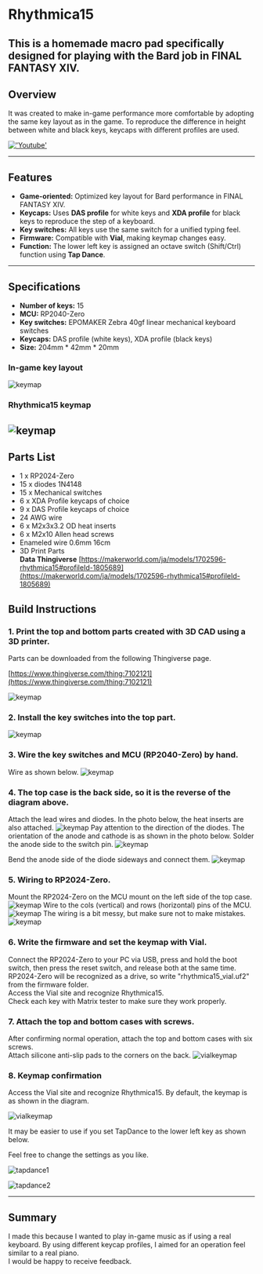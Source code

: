 # Rhythmica15
This is a homemade macro pad specifically designed for playing with the Bard job in FINAL FANTASY XIV.
---

## Overview

It was created to make in-game performance more comfortable by adopting the same key layout as in the game. To reproduce the difference in height between white and black keys, keycaps with different profiles are used.

[!['Youtube'](./image/rythumica15demo.png)](https://youtu.be/TGSGsOt75hQ)

---

## Features

* **Game-oriented:** Optimized key layout for Bard performance in FINAL FANTASY XIV.
* **Keycaps:** Uses **DAS profile** for white keys and **XDA profile** for black keys to reproduce the step of a keyboard.
* **Key switches:** All keys use the same switch for a unified typing feel.
* **Firmware:** Compatible with **Vial**, making keymap changes easy.
* **Function:** The lower left key is assigned an octave switch (Shift/Ctrl) function using **Tap Dance**.

---

## Specifications

* **Number of keys:** 15
* **MCU:** RP2040-Zero
* **Key switches:** EPOMAKER Zebra 40gf linear mechanical keyboard switches
* **Keycaps:** DAS profile (white keys), XDA profile (black keys)
* **Size:** 204mm * 42mm * 20mm 

### In-game key layout
![keymap](./image/keyboardpict.png)

### Rhythmica15 keymap
![keymap](./image/keymap.png)
---

## Parts List
* 1 x RP2024-Zero
* 15 x diodes 1N4148
* 15 x Mechanical switches
* 6 x XDA Profile keycaps of choice
* 9 x DAS Profile keycaps of choice
* 24 AWG wire
* 6 x M2x3x3.2 OD heat inserts
* 6 x M2x10 Allen head screws
* Enameled wire 0.6mm 16cm
* 3D Print Parts<br>
  **Data Thingiverse** 
[https://makerworld.com/ja/models/1702596-rhythmica15#profileId-1805689](https://makerworld.com/ja/models/1702596-rhythmica15#profileId-1805689)

## Build Instructions

### 1. Print the top and bottom parts created with 3D CAD using a 3D printer.
Parts can be downloaded from the following Thingiverse page.

[https://www.thingiverse.com/thing:7102121](https://www.thingiverse.com/thing:7102121)

![keymap](./image/pict01.png)

### 2. Install the key switches into the top part.
![keymap](./image/pict08.png)

### 3. Wire the key switches and MCU (RP2040-Zero) by hand.
Wire as shown below.
![keymap](./image/wire.png)

### 4. The top case is the back side, so it is the reverse of the diagram above.
Attach the lead wires and diodes.
In the photo below, the heat inserts are also attached.
![keymap](./image/pict09.png)
Pay attention to the direction of the diodes. The orientation of the anode and cathode is as shown in the photo below.
Solder the anode side to the switch pin.
![keymap](./image/pict10.png)

Bend the anode side of the diode sideways and connect them.
![keymap](./image/pict11.png)

### 5. Wiring to RP2024-Zero.
Mount the RP2024-Zero on the MCU mount on the left side of the top case.
![keymap](./image/mcu.png)
Wire to the cols (vertical) and rows (horizontal) pins of the MCU.
![keymap](./image/pict12.png)
The wiring is a bit messy, but make sure not to make mistakes.
![keymap](./image/pict02.png)

### 6. Write the firmware and set the keymap with Vial.
Connect the RP2024-Zero to your PC via USB, press and hold the boot switch, then press the reset switch, and release both at the same time.<br>
RP2024-Zero will be recognized as a drive, so write "rhythmica15_vial.uf2" from the firmware folder.<br>
Access the Vial site and recognize Rhythmica15.<br>
Check each key with Matrix tester to make sure they work properly.

### 7. Attach the top and bottom cases with screws.
After confirming normal operation, attach the top and bottom cases with six screws.<br>
Attach silicone anti-slip pads to the corners on the back.
![vialkeymap](./image/pict13.png)

### 8. Keymap confirmation
Access the Vial site and recognize Rhythmica15.
By default, the keymap is as shown in the diagram.

![vialkeymap](./image/vial.png)

It may be easier to use if you set TapDance to the lower left key as shown below.

Feel free to change the settings as you like.

![tapdance1](./image/tapdance.png)

![tapdance2](./image/tapdance2.png)

---

## Summary

I made this because I wanted to play in-game music as if using a real keyboard.
By using different keycap profiles, I aimed for an operation feel similar to a real piano.<br>
I would be happy to receive feedback.